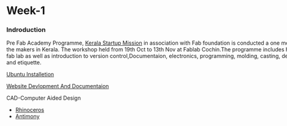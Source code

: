 <div style="width:1000px;">

# Week-1

### Indroduction

Pre Fab Academy Programme, [Kerala Startup Mission](https://startupmission.kerala.gov.in/) in association with Fab foundation is conducted a one month training programme exclusively for the makers in Kerala. The workshop held from 19th Oct to 13th Nov at Fablab Cochin.The programme includes hands on training on all the machines in fab lab as well as introduction to version control,Documentaion,  electronics, programming, molding, casting, design softwares and Conferencing setup and etiquette.

[Ubuntu Installetion](week1_1.html)

[Website Devlopment And Documentaion](week1_2.html)

CAD-Computer Aided Design

* [Rhinoceros](week1_3.html)
* [Antimony](week1_4.html)


 </div>